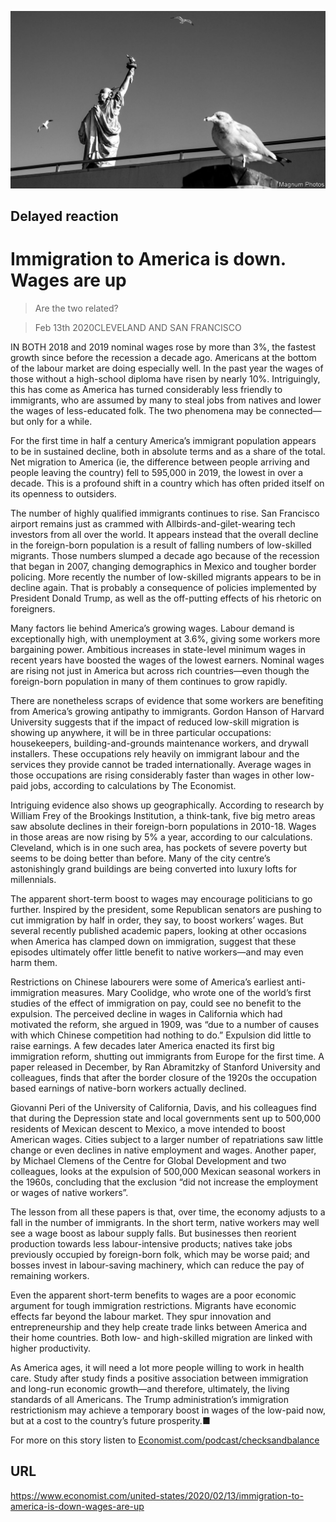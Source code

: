 ![](./images/20200215_USP005.jpg)

## Delayed reaction

# Immigration to America is down. Wages are up

> Are the two related?

> Feb 13th 2020CLEVELAND AND SAN FRANCISCO

IN BOTH 2018 and 2019 nominal wages rose by more than 3%, the fastest growth since before the recession a decade ago. Americans at the bottom of the labour market are doing especially well. In the past year the wages of those without a high-school diploma have risen by nearly 10%. Intriguingly, this has come as America has turned considerably less friendly to immigrants, who are assumed by many to steal jobs from natives and lower the wages of less-educated folk. The two phenomena may be connected—but only for a while.

For the first time in half a century America’s immigrant population appears to be in sustained decline, both in absolute terms and as a share of the total. Net migration to America (ie, the difference between people arriving and people leaving the country) fell to 595,000 in 2019, the lowest in over a decade. This is a profound shift in a country which has often prided itself on its openness to outsiders.

The number of highly qualified immigrants continues to rise. San Francisco airport remains just as crammed with Allbirds-and-gilet-wearing tech investors from all over the world. It appears instead that the overall decline in the foreign-born population is a result of falling numbers of low-skilled migrants. Those numbers slumped a decade ago because of the recession that began in 2007, changing demographics in Mexico and tougher border policing. More recently the number of low-skilled migrants appears to be in decline again. That is probably a consequence of policies implemented by President Donald Trump, as well as the off-putting effects of his rhetoric on foreigners.

Many factors lie behind America’s growing wages. Labour demand is exceptionally high, with unemployment at 3.6%, giving some workers more bargaining power. Ambitious increases in state-level minimum wages in recent years have boosted the wages of the lowest earners. Nominal wages are rising not just in America but across rich countries—even though the foreign-born population in many of them continues to grow rapidly.

There are nonetheless scraps of evidence that some workers are benefiting from America’s growing antipathy to immigrants. Gordon Hanson of Harvard University suggests that if the impact of reduced low-skill migration is showing up anywhere, it will be in three particular occupations: housekeepers, building-and-grounds maintenance workers, and drywall installers. These occupations rely heavily on immigrant labour and the services they provide cannot be traded internationally. Average wages in those occupations are rising considerably faster than wages in other low-paid jobs, according to calculations by The Economist.

Intriguing evidence also shows up geographically. According to research by William Frey of the Brookings Institution, a think-tank, five big metro areas saw absolute declines in their foreign-born populations in 2010-18. Wages in those areas are now rising by 5% a year, according to our calculations. Cleveland, which is in one such area, has pockets of severe poverty but seems to be doing better than before. Many of the city centre’s astonishingly grand buildings are being converted into luxury lofts for millennials.

The apparent short-term boost to wages may encourage politicians to go further. Inspired by the president, some Republican senators are pushing to cut immigration by half in order, they say, to boost workers’ wages. But several recently published academic papers, looking at other occasions when America has clamped down on immigration, suggest that these episodes ultimately offer little benefit to native workers—and may even harm them.

Restrictions on Chinese labourers were some of America’s earliest anti-immigration measures. Mary Coolidge, who wrote one of the world’s first studies of the effect of immigration on pay, could see no benefit to the expulsion. The perceived decline in wages in California which had motivated the reform, she argued in 1909, was “due to a number of causes with which Chinese competition had nothing to do.” Expulsion did little to raise earnings. A few decades later America enacted its first big immigration reform, shutting out immigrants from Europe for the first time. A paper released in December, by Ran Abramitzky of Stanford University and colleagues, finds that after the border closure of the 1920s the occupation based earnings of native-born workers actually declined.

Giovanni Peri of the University of California, Davis, and his colleagues find that during the Depression state and local governments sent up to 500,000 residents of Mexican descent to Mexico, a move intended to boost American wages. Cities subject to a larger number of repatriations saw little change or even declines in native employment and wages. Another paper, by Michael Clemens of the Centre for Global Development and two colleagues, looks at the expulsion of 500,000 Mexican seasonal workers in the 1960s, concluding that the exclusion “did not increase the employment or wages of native workers”.

The lesson from all these papers is that, over time, the economy adjusts to a fall in the number of immigrants. In the short term, native workers may well see a wage boost as labour supply falls. But businesses then reorient production towards less labour-intensive products; natives take jobs previously occupied by foreign-born folk, which may be worse paid; and bosses invest in labour-saving machinery, which can reduce the pay of remaining workers.

Even the apparent short-term benefits to wages are a poor economic argument for tough immigration restrictions. Migrants have economic effects far beyond the labour market. They spur innovation and entrepreneurship and they help create trade links between America and their home countries. Both low- and high-skilled migration are linked with higher productivity.

As America ages, it will need a lot more people willing to work in health care. Study after study finds a positive association between immigration and long-run economic growth—and therefore, ultimately, the living standards of all Americans. The Trump administration’s immigration restrictionism may achieve a temporary boost in wages of the low-paid now, but at a cost to the country’s future prosperity.■

For more on this story listen to [Economist.com/podcast/checksandbalance](https://www.economist.com/http://Economist.com/podcast/checksandbalance)

## URL

https://www.economist.com/united-states/2020/02/13/immigration-to-america-is-down-wages-are-up
